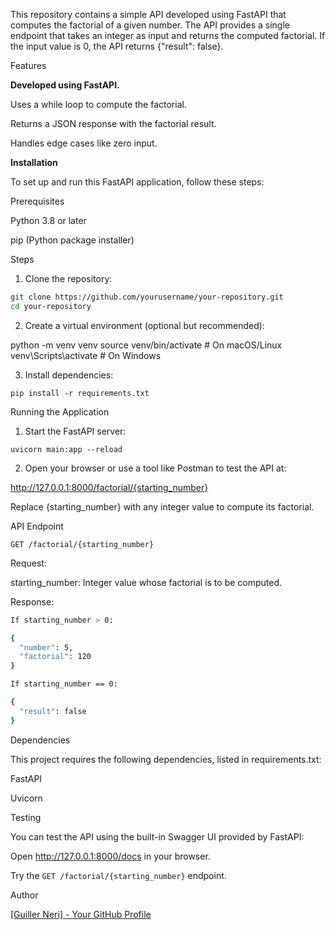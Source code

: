 This repository contains a simple API developed using FastAPI that computes the factorial of a given number. The API provides a single endpoint that takes an integer as input and returns the computed factorial. If the input value is 0, the API returns {"result": false}.

Features

**Developed using FastAPI.**

Uses a while loop to compute the factorial.

Returns a JSON response with the factorial result.

Handles edge cases like zero input.

**Installation**

To set up and run this FastAPI application, follow these steps:

Prerequisites

Python 3.8 or later

pip (Python package installer)

Steps

1. Clone the repository:

``` bash
git clone https://github.com/yourusername/your-repository.git 
cd your-repository
```

2. Create a virtual environment (optional but recommended):

python -m venv venv
source venv/bin/activate  # On macOS/Linux
venv\Scripts\activate     # On Windows

3. Install dependencies:

```pip install -r requirements.txt```

Running the Application

1. Start the FastAPI server:

```uvicorn main:app --reload```

2. Open your browser or use a tool like Postman to test the API at:

http://127.0.0.1:8000/factorial/{starting_number}

Replace {starting_number} with any integer value to compute its factorial.

API Endpoint

```GET /factorial/{starting_number}```

Request:

starting_number: Integer value whose factorial is to be computed.

Response:
``` bash
If starting_number > 0:

{
  "number": 5,
  "factorial": 120
}
```
``` bash
If starting_number == 0:

{
  "result": false
}
```
Dependencies

This project requires the following dependencies, listed in requirements.txt:

FastAPI

Uvicorn

Testing

You can test the API using the built-in Swagger UI provided by FastAPI:

Open http://127.0.0.1:8000/docs in your browser.

Try the ```GET /factorial/{starting_number}``` endpoint.

Author

[[Guiller Neri] - Your GitHub Profile](https://github.com/neri-Guiller09)
